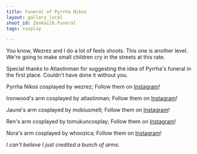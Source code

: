 ```yaml
---
title: Funeral of Pyrrha Nikos
layout: gallery_local
shoot_id: Zenkai18.Funeral
tags: cosplay

---
```


You know, Wezrez and I do a lot of feels shoots. This one is another level. We're going to make small children cry in the streets at this rate. 

Special thanks to Atlastinman for suggesting the idea of Pyrrha's funeral in the first place. Couldn't have done it without you. 

Pyrrha Nikos cosplayed by wezrez; Follow them on [Instagram](https://www.instagram.com/wezrez)!

Ironwood's arm cosplayed by atlastinman; Follow them on [Instagram](https://www.instagram.com/atlastinman)!

Jaune's arm cosplayed by mobiusmelt; Follow them on [Instagram](https://www.instagram.com/mobiusmelt)!

Ren's arm cosplayed by tomukuncosplay; Follow them on [Instagram](https://www.instagram.com/tomukuncosplay)!

Nora's arm cosplayed by whoozica; Follow them on [Instagram](https://www.instagram.com/whoozica)!

*I can't believe I just credited a bunch of arms.*


